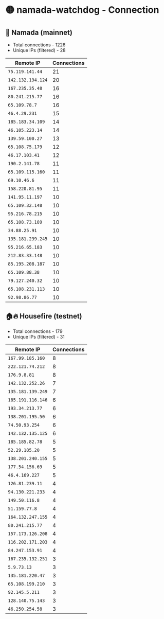# 🟡 namada-watchdog - Connection

## 🚀 Namada (mainnet)
- Total connections - 1226
- Unique IPs (filtered) - 28

| Remote IP | Connections |
|-----------|-------------|
| `75.119.141.44` | 21 |
| `142.132.194.124` | 20 |
| `167.235.35.48` | 16 |
| `80.241.215.77` | 16 |
| `65.109.78.7` | 16 |
| `46.4.29.231` | 15 |
| `185.183.34.109` | 14 |
| `46.105.223.14` | 14 |
| `139.59.100.27` | 13 |
| `65.108.75.179` | 12 |
| `46.17.103.41` | 12 |
| `190.2.141.78` | 11 |
| `65.109.115.160` | 11 |
| `69.10.46.6` | 11 |
| `158.220.81.95` | 11 |
| `141.95.11.197` | 10 |
| `65.109.32.148` | 10 |
| `95.216.78.215` | 10 |
| `65.108.73.189` | 10 |
| `34.88.25.91` | 10 |
| `135.181.239.245` | 10 |
| `95.216.65.183` | 10 |
| `212.83.33.148` | 10 |
| `85.195.208.187` | 10 |
| `65.109.88.38` | 10 |
| `79.127.240.32` | 10 |
| `65.108.231.113` | 10 |
| `92.98.86.77` | 10 |

## 🏠🔥 Housefire (testnet)

- Total connections - 179
- Unique IPs (filtered) - 31

| Remote IP | Connections |
|-----------|-------------|
| `167.99.185.160` | 8 |
| `222.121.74.212` | 8 |
| `176.9.8.81` | 8 |
| `142.132.252.26` | 7 |
| `135.181.139.249` | 7 |
| `185.191.116.146` | 6 |
| `193.34.213.77` | 6 |
| `138.201.195.50` | 6 |
| `74.50.93.254` | 6 |
| `142.132.135.125` | 6 |
| `185.185.82.78` | 5 |
| `52.29.185.20` | 5 |
| `138.201.240.155` | 5 |
| `177.54.156.69` | 5 |
| `46.4.169.227` | 5 |
| `126.81.239.11` | 4 |
| `94.130.221.233` | 4 |
| `149.50.116.8` | 4 |
| `51.159.77.8` | 4 |
| `164.132.247.155` | 4 |
| `80.241.215.77` | 4 |
| `157.173.126.208` | 4 |
| `116.202.171.203` | 4 |
| `84.247.153.91` | 4 |
| `167.235.132.251` | 3 |
| `5.9.73.13` | 3 |
| `135.181.220.47` | 3 |
| `65.108.199.210` | 3 |
| `92.145.5.211` | 3 |
| `128.140.75.143` | 3 |
| `46.250.254.58` | 3 |

